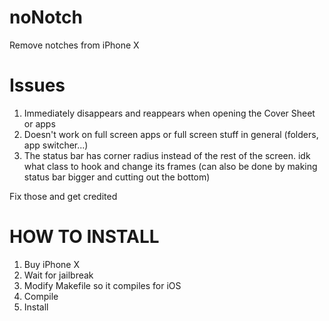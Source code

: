 # noNotch
Remove notches from iPhone X

# Issues
1. Immediately disappears and reappears when opening the Cover Sheet or apps
2. Doesn't work on full screen apps or full screen stuff in general (folders, app switcher...)
3. The status bar has corner radius instead of the rest of the screen. idk what class to hook and change its frames (can also be done by making status bar bigger and cutting out the bottom)

Fix those and get credited

# HOW TO INSTALL
1. Buy iPhone X
2. Wait for jailbreak
3. Modify Makefile so it compiles for iOS
4. Compile
5. Install

